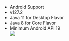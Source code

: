 * Android Support
* v127.2
* Java 11 for Desktop Flavor
* Java 8  for Core Flavor
* Minimum Android API 19\
![](https://cdn.discordapp.com/attachments/840041811887390733/863624475202551828/unknown.png)
